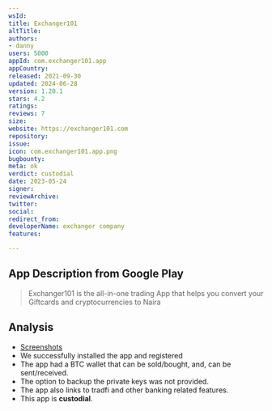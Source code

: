 ```yaml
---
wsId: 
title: Exchanger101
altTitle: 
authors:
- danny
users: 5000
appId: com.exchanger101.app
appCountry: 
released: 2021-09-30
updated: 2024-06-28
version: 1.20.1
stars: 4.2
ratings: 
reviews: 7
size: 
website: https://exchanger101.com
repository: 
issue: 
icon: com.exchanger101.app.png
bugbounty: 
meta: ok
verdict: custodial
date: 2023-05-24
signer: 
reviewArchive: 
twitter: 
social: 
redirect_from: 
developerName: exchanger company
features: 

---
```


## App Description from Google Play 

> Exchanger101 is the all-in-one trading App that helps you convert your Giftcards and cryptocurrencies to Naira

## Analysis 

- [Screenshots](https://twitter.com/BitcoinWalletz/status/1661255161518637056)
- We successfully installed the app and registered
- The app had a BTC wallet that can be sold/bought, and, can be sent/received. 
- The option to backup the private keys was not provided. 
- The app also links to tradfi and other banking related features.
- This app is **custodial**.
